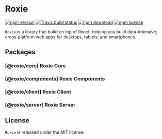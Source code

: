 # Roxie

[![npm version](http://img.shields.io/npm/v/roxie.svg?style=flat-square)](http://npmjs.org/package/roxie)
[![Travis build status](https://travis-ci.org/huytrongnguyen/roxie.svg)](https://travis-ci.org/huytrongnguyen/roxie)
[![npm download](https://img.shields.io/npm/dm/roxie.svg?style=flat-square)](https://npmjs.org/package/roxie)
[![npm license](https://img.shields.io/npm/l/roxie.svg)](https://npmjs.org/package/roxie)

`Roxie` is a library that build on top of React, helping you build data-intensive, cross-platform web apps for desktops, tablets, and smartphones.

## Packages

### [@roxie/core] Roxie Core

### [@roxie/components] Roxie Components

### [@roxie/client] Roxie Client

### [@roxie/server] Roxie Server

## License

`Roxie` is released under the MIT license.